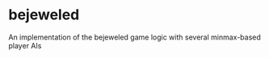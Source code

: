 bejeweled
=========

An implementation of the bejeweled game logic with several minmax-based player AIs